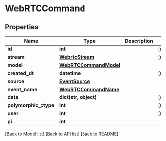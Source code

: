 # WebRTCCommand


## Properties
Name | Type | Description | Notes
------------ | ------------- | ------------- | -------------
**id** | **int** |  | [readonly] 
**stream** | [**WebrtcStream**](WebrtcStream.md) |  | [readonly] 
**model** | [**WebRTCCommandModel**](WebRTCCommandModel.md) |  | 
**created_dt** | **datetime** |  | [readonly] 
**source** | [**EventSource**](EventSource.md) |  | 
**event_name** | [**WebRTCCommandName**](WebRTCCommandName.md) |  | 
**data** | **dict(str, object)** |  | [optional] 
**polymorphic_ctype** | **int** |  | [readonly] 
**user** | **int** |  | [readonly] 
**pi** | **int** |  | 

[[Back to Model list]](../README.md#documentation-for-models) [[Back to API list]](../README.md#documentation-for-api-endpoints) [[Back to README]](../README.md)


